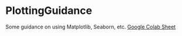 # PlottingGuidance
Some guidance on using Matplotlib, Seaborn, etc. 
<a href="https://colab.research.google.com/drive/14Sl4tzv2gWuLbX86BSUN0LrBXPHUpOP8?usp=sharing">Google Colab Sheet</a>
